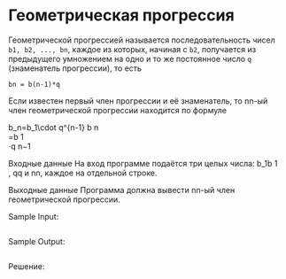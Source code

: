 # Геометрическая прогрессия

Геометрической прогрессией называется последовательность чисел ```b1, b2, ..., bn```, каждое из которых, начиная с ```b2```, получается из предыдущего умножением на одно и то же постоянное число ```q``` (знаменатель прогрессии), то есть
```
bn = b(n-1)*q
```

Если известен первый член прогрессии и её знаменатель, то nn-ый член геометрической прогрессии находится по формуле

b_n=b_1\cdot q^{n-1}
b 
n
​	
 =b 
1
​	
 ⋅q 
n−1
 

Входные данные
На вход программе подаётся три целых числа: b_1b 
1
​	
 , qq и nn, каждое на отдельной строке.

Выходные данные
Программа должна вывести nn-ый член геометрической прогрессии.

Sample Input:
```

```

Sample Output:
```

```

Решение:
```python

```
